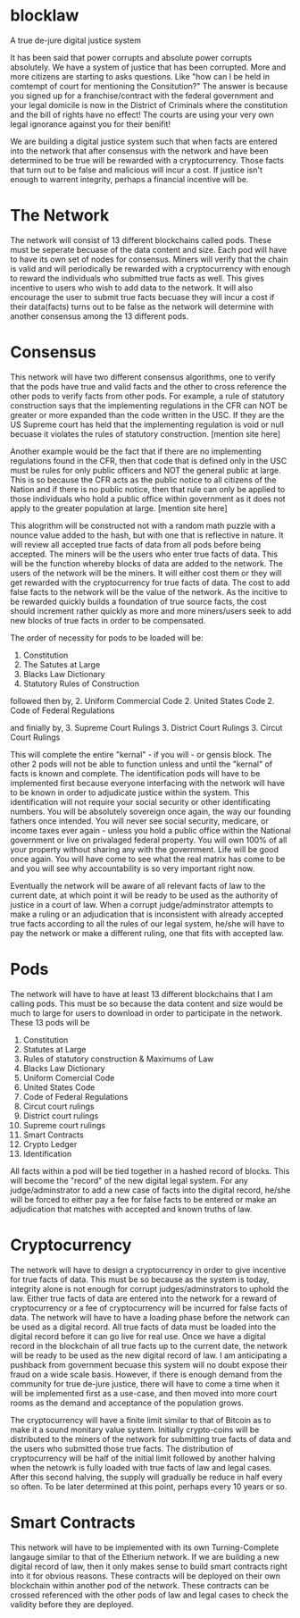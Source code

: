 # blocklaw
A true de-jure digital justice system

It has been said that power corrupts and absolute power corrupts absolutely.
We have a system of justice that has been corrupted.  More and more citizens are starting to asks questions.  Like "how can I be held in comtempt of court for mentioning the Consitution?"  The answer is because you signed up for a franchise/contract with the federal government and your legal domicile is now in the District of Criminals where the constitution and the bill of rights have no effect!  The courts are using your very own legal ignorance against you for their benifit!

We are building a digital justice system such that when facts are entered into the network that after consensus with the network and have been determined to be true will be rewarded with a cryptocurrency.  Those facts that turn out to be false and malicious will incur a cost.  If justice isn't enough to warrent integrity, perhaps a financial incentive will be.

# The Network
The network will consist of 13 different blockchains called pods.  These must be seperate becuase of the data content and size.  Each pod will have to have its own set of nodes for consensus.  Miners will verify that the chain is valid and will periodically be rewarded with a cryptocurrency with enough to reward the individuals who submitted true facts as well.  This gives incentive to users who wish to add data to the network.  It will also encourage the user to submit true facts becuase they will incur a cost if their data(facts) turns out to be false as the network will determine with another consensus among the 13 different pods.

# Consensus
This network will have two different consensus algorithms, one to verify that the pods have true and valid facts and the other to cross reference the other pods to verify facts from other pods.  For example, a rule of statutory construction says that the implementing regulations in the CFR can NOT be greater or more expanded than the code written in the USC.  If they are the US Supreme court has held that the implementing regulation is void or null becuase it violates the rules of statutory construction.
[mention site here]

Another example would be the fact that if there are no implementing regulations found in the CFR, then that code that is defined only in the USC must be rules for only public officers and NOT the general public at large.  This is so because the CFR acts as the public notice to all citizens of the Nation and if there is no public notice, then that rule can only be applied to those individuals who hold a public office within government as it does not apply to the greater population at large. [mention site here]

This alogrithm will be constructed not with a random math puzzle with a nounce value added to the hash, but with one that is reflective in nature.  It will review all accepted true facts of data from all pods before being accepted.  The miners will be the users who enter true facts of data.  This will be the function whereby blocks of data are added to the network.   The users of the network will be the miners.  It will either cost them or they will get rewarded with the cryptocurrency for true facts of data.  The cost to add false facts to the network will be the value of the network.  As the incitive to be rewarded quickly builds a foundation of true source facts, the cost should increment rather quickly as more and more miners/users seek to add new blocks of true facts in order to be compensated.  

The order of necessity for pods to be loaded will be:
1. Constitution
1. The Satutes at Large
1. Blacks Law Dictionary
1. Statutory Rules of Construction

followed then by,
2. Uniform Commercial Code
2. United States Code
2. Code of Federal Regulations

and finially by,
3. Supreme Court Rulings
3. District Court Rulings
3. Circut Court Rulings

This will complete the entire "kernal" - if you will - or gensis block.  The other 2 pods will not be able to function unless and until the "kernal" of facts is known and complete.  The identification pods will have to be implemented first because everyone interfacing with the network will have to be known in order to adjudicate justice within the system.  This identification will not require your social security or other identificating numbers.   You will be absolutely sovereign once again, the way our founding fathers once intended.  You will never see social security, medicare, or income taxes ever again - unless you hold a public office within the National government or live on privalaged federal property.  You will own 100% of all your property without sharing any with the government.  Life will be good once again.  You will have come to see what the real matrix has come to be and you will see why accountability is so very important right now.


Eventually the network will be aware of all relevant facts of law to the current date, at which point it will be ready to be used as the authority of justice in a court of law.  When a corrupt judge/adminstrator attempts to make a ruling or an adjudication that is inconsistent with already accepted true facts according to all the rules of our legal system, he/she will have to pay the network or make a different ruling, one that fits with accepted law.

# Pods
The network will have to have at least 13 different blockchains that I am calling pods.  This must be so because the data content and size would be much to large for users to download in order to participate in the network.  These 13 pods will be
1. Constitution
2. Statutes at Large
3. Rules of statutory construction & Maximums of Law
4. Blacks Law Dictionary
5. Uniform Comercial Code
6. United States Code
7. Code of Federal Regulations
8. Circut court rulings
9. District court rulings
10. Supreme court rulings
11. Smart Contracts
12. Crypto Ledger
13. Identification

All facts within a pod will be tied together in a hashed record of blocks.  This will become the "record" of the new digital legal system.  For any judge/adminstrator to add a new case of facts into the digital record, he/she will be forced to either pay a fee for false facts to be entered or make an adjudication that matches with accepted and known truths of law.

# Cryptocurrency
The network will have to design a cryptocurrency in order to give incentive for true facts of data.  This must be so because as the system is today, integrity alone is not enough for corrupt judges/adminstrators to uphold the law.  Either true facts of data are entered into the network for a reward of cryptocurrency or a fee of cryptocurrency will be incurred for false facts of data.  The network will have to have a loading phase before the network can be used as a digital record.  All true facts of data must be loaded into the digital record before it can go live for real use.  Once we have a digital record in the blockchain of all true facts up to the current date, the network will be ready to be used as the new digital record of law.  I am anticipating a pushback from government becuase this system will no doubt expose their fraud on a wide scale basis.  However, if there is enough demand from the community for true de-jure justice, there will have to come a time when it will be implemented first as a use-case, and then moved into more court rooms as the demand and acceptance of the population grows.


The cryptocurrency will have a finite limit similar to that of Bitcoin as to make it a sound monitary value system.  Initially crypto-coins will be distributed to the miners of the network for submitting true facts of data and the users who submitted those true facts.  The distribution of cryptocurrency will be half of the initial limit followed by another halving when the netowrk is fully loaded with true facts of law and legal cases.  After this second halving, the supply will gradually be reduce in half every so often.  To be later determined at this point, perhaps every 10 years or so.

# Smart Contracts
This network will have to be implemented with its own Turning-Complete langauge similar to that of the Etherium network.  If we are building a new digital record of law, then it only makes sense to build smart contracts right into it for obvious reasons. These contracts will be deployed on their own blockchain within another pod of the network.   These contracts can be crossed referenced with the other pods of law and legal cases to check the validity before they are deployed.  
